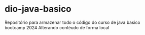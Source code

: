# dio-java-basico
Repositório para armazenar todo o código do curso de java basico bootcamp 2024
Alterando contéudo de forma local